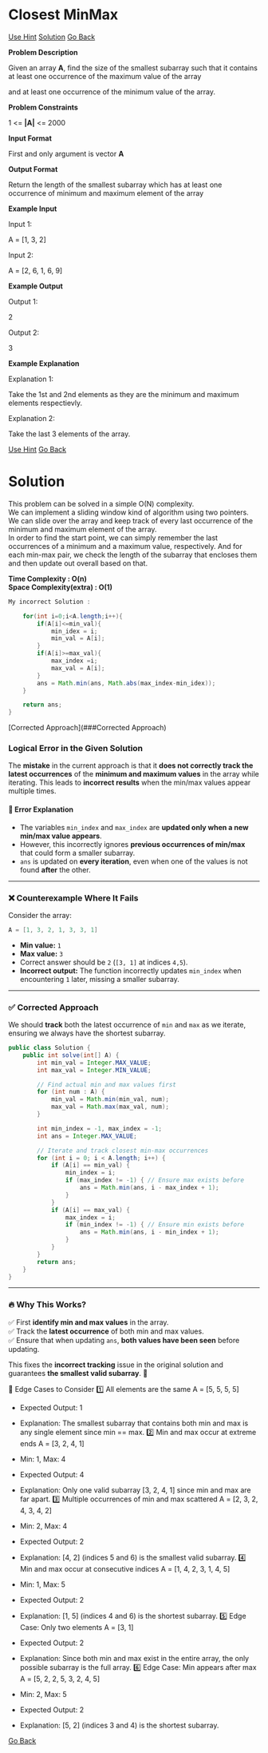 #  Closest MinMax

[Use Hint](https://www.scaler.com/academy/mentee-dashboard/class/25458/assignment/problems/986/hints?navref=cl_pb_nv_tb)
[Solution](#Solution)
[Go Back](https://github.com/sahoog2/Preparation_Notes/blob/main/DSA/Array/2%20Problems.md)


**Problem Description**  

Given an array  **A**, find the size of the smallest subarray such that it contains at least one occurrence of the maximum value of the array

and at least one occurrence of the minimum value of the array.

  
  
**Problem Constraints**  

1 <=  **|A|**  <= 2000

  
  
**Input Format**  

First and only argument is vector  **A**

  
  
**Output Format**  

Return the length of the smallest subarray which has at least one occurrence of minimum and maximum element of the array

  
  
**Example Input**  

Input 1:

A = [1, 3, 2]

Input 2:

A = [2, 6, 1, 6, 9]

  
  
**Example Output**  

Output 1:

 2

Output 2:

 3

  
  
**Example Explanation**  

Explanation 1:

 Take the 1st and 2nd elements as they are the minimum and maximum elements respectievly.

Explanation 2:

 Take the last 3 elements of the array.

[Use Hint](https://www.scaler.com/academy/mentee-dashboard/class/25458/assignment/problems/986/hints?navref=cl_pb_nv_tb)
[Go Back](https://github.com/sahoog2/Preparation_Notes/blob/main/DSA/Array/2%20Problems.md)

# Solution

This problem can be solved in a simple O(N) complexity.  
We can implement a sliding window kind of algorithm using two pointers. We can slide over the array and keep track of every last occurrence of the minimum and maximum element of the array.  
In order to find the start point, we can simply remember the last occurrences of a minimum and a maximum value, respectively. And for each min-max pair, we check the length of the subarray that encloses them and then update out overall based on that.

**Time Complexity : O(n)**  
**Space Complexity(extra) : O(1)**

```java
My incorrect Solution :

    for(int i=0;i<A.length;i++){
        if(A[i]<=min_val){
            min_idex = i;
            min_val = A[i];
        }
        if(A[i]>=max_val){
            max_index =i;
            max_val = A[i];
        }
        ans = Math.min(ans, Math.abs(max_index-min_idex));
    }

    return ans;
}
```
[Corrected Approach](###Corrected Approach)

### **Logical Error in the Given Solution**
The **mistake** in the current approach is that it **does not correctly track the latest occurrences** of the **minimum and maximum values** in the array while iterating. This leads to **incorrect results** when the min/max values appear multiple times.

#### **🚨 Error Explanation**
- The variables `min_index` and `max_index` are **updated only when a new min/max value appears**.
- However, this incorrectly ignores **previous occurrences of min/max** that could form a smaller subarray.
- `ans` is updated on **every iteration**, even when one of the values is not found **after** the other.

---

### **❌ Counterexample Where It Fails**
Consider the array:
```java
A = [1, 3, 2, 1, 3, 3, 1]
```
- **Min value:** `1`
- **Max value:** `3`
- Correct answer should be `2` (`[3, 1]` at indices `4,5`).
- **Incorrect output:** The function incorrectly updates `min_index` when encountering `1` later, missing a smaller subarray.

---

### **✅ Corrected Approach**
We should **track** both the latest occurrence of `min` and `max` as we iterate, ensuring we always have the shortest subarray.

```java
public class Solution {
    public int solve(int[] A) {
        int min_val = Integer.MAX_VALUE;
        int max_val = Integer.MIN_VALUE;

        // Find actual min and max values first
        for (int num : A) {
            min_val = Math.min(min_val, num);
            max_val = Math.max(max_val, num);
        }

        int min_index = -1, max_index = -1;
        int ans = Integer.MAX_VALUE;

        // Iterate and track closest min-max occurrences
        for (int i = 0; i < A.length; i++) {
            if (A[i] == min_val) {
                min_index = i;
                if (max_index != -1) { // Ensure max exists before
                    ans = Math.min(ans, i - max_index + 1);
                }
            }
            if (A[i] == max_val) {
                max_index = i;
                if (min_index != -1) { // Ensure min exists before
                    ans = Math.min(ans, i - min_index + 1);
                }
            }
        }
        return ans;
    }
}
```

---

### **🔥 Why This Works?**
✅ First **identify min and max values** in the array.  
✅ Track the **latest occurrence** of both min and max values.  
✅ Ensure that when updating `ans`, **both values have been seen** before updating.  

This fixes the **incorrect tracking** issue in the original solution and guarantees **the smallest valid subarray**. 🚀  

🚀 Edge Cases to Consider
1️⃣ All elements are the same
A = [5, 5, 5, 5]


- Expected Output: 1
- Explanation: The smallest subarray that contains both min and max is any single element since min == max.
2️⃣ Min and max occur at extreme ends
A = [3, 2, 4, 1]


- Min: 1, Max: 4
- Expected Output: 4
- Explanation: Only one valid subarray [3, 2, 4, 1] since min and max are far apart.
3️⃣ Multiple occurrences of min and max scattered
A = [2, 3, 2, 4, 3, 4, 2]


- Min: 2, Max: 4
- Expected Output: 2
- Explanation: [4, 2] (indices 5 and 6) is the smallest valid subarray.
4️⃣ Min and max occur at consecutive indices
A = [1, 4, 2, 3, 1, 4, 5]


- Min: 1, Max: 5
- Expected Output: 2
- Explanation: [1, 5] (indices 4 and 6) is the shortest subarray.
5️⃣ Edge Case: Only two elements
A = [3, 1]


- Expected Output: 2
- Explanation: Since both min and max exist in the entire array, the only possible subarray is the full array.
6️⃣ Edge Case: Min appears after max
A = [5, 2, 2, 5, 3, 2, 4, 5]


- Min: 2, Max: 5
- Expected Output: 2
- Explanation: [5, 2] (indices 3 and 4) is the shortest subarray.


[Go Back](https://github.com/sahoog2/Preparation_Notes/blob/main/DSA/Array/2%20Problems.md)
